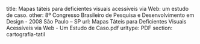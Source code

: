 title: Mapas táteis para deficientes visuais acessíveis via Web: um estudo de caso.
other:  8º Congresso Brasileiro de Pesquisa e Desenvolvimento em Design - 2008 São Paulo – SP
url: Mapas Táteis para Deficientes Visuais Acessíveis via Web - Um Estudo de Caso.pdf
urltype: PDF
section: cartografia-tatil
